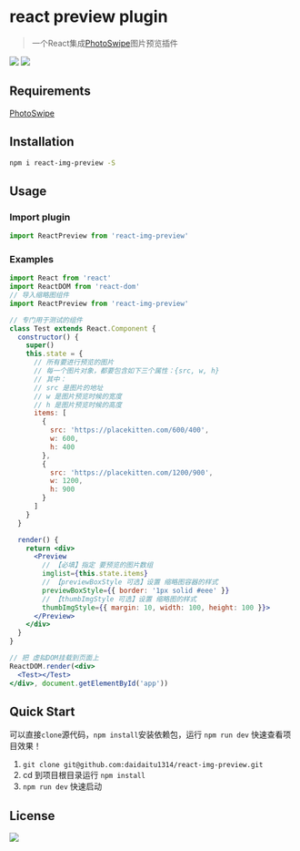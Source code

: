 # react preview plugin

> 一个React集成[PhotoSwipe](https://github.com/dimsemenov/PhotoSwipe)图片预览插件

![](https://img.shields.io/npm/dm/react-img-preview.svg)
![](https://img.shields.io/npm/v/react-img-preview.svg)

## Requirements

[PhotoSwipe](https://github.com/dimsemenov/PhotoSwipe)

## Installation

``` bash
npm i react-img-preview -S
```

## Usage
### Import plugin
```javascript
import ReactPreview from 'react-img-preview'
```

### Examples
```jsx
import React from 'react'
import ReactDOM from 'react-dom'
// 导入缩略图组件
import ReactPreview from 'react-img-preview'

// 专门用于测试的组件
class Test extends React.Component {
  constructor() {
    super()
    this.state = {
      // 所有要进行预览的图片
      // 每一个图片对象，都要包含如下三个属性：{src, w, h}
      // 其中：
      // src 是图片的地址
      // w 是图片预览时候的宽度
      // h 是图片预览时候的高度
      items: [
        {
          src: 'https://placekitten.com/600/400',
          w: 600,
          h: 400
        },
        {
          src: 'https://placekitten.com/1200/900',
          w: 1200,
          h: 900
        }
      ]
    }
  }

  render() {
    return <div>
      <Preview
        // 【必填】指定 要预览的图片数组
        imglist={this.state.items}
        // 【previewBoxStyle 可选】设置 缩略图容器的样式
        previewBoxStyle={{ border: '1px solid #eee' }}
        // 【thumbImgStyle 可选】设置 缩略图的样式
        thumbImgStyle={{ margin: 10, width: 100, height: 100 }}>
      </Preview>
    </div>
  }
}

// 把 虚拟DOM挂载到页面上
ReactDOM.render(<div>
  <Test></Test>
</div>, document.getElementById('app'))
```

## Quick Start
可以直接`clone`源代码，`npm install`安装依赖包，运行 `npm run dev` 快速查看项目效果！
1. `git clone git@github.com:daidaitu1314/react-img-preview.git`
2. cd 到项目根目录运行 `npm install`
3. `npm run dev` 快速启动

## License

![](https://img.shields.io/badge/license-MIT-blue.svg)
